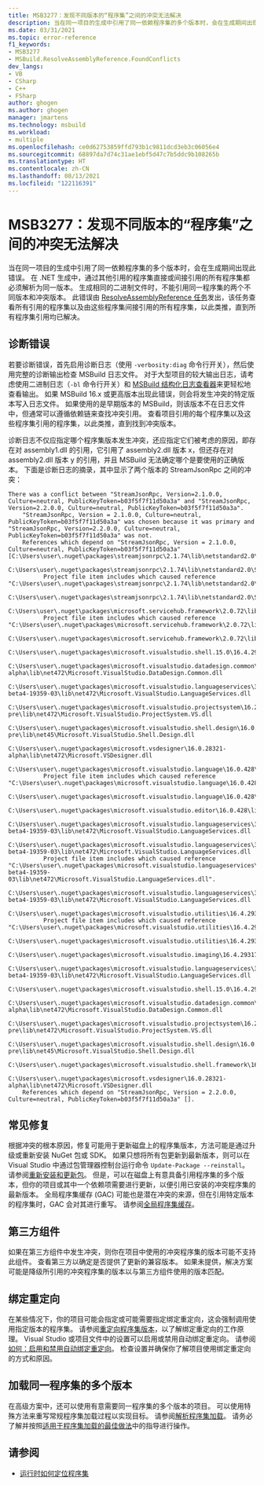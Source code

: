 ```yaml
---
title: MSB3277：发现不同版本的“程序集”之间的冲突无法解决
description: 当在同一项目的生成中引用了同一依赖程序集的多个版本时，会在生成期间出现此错误。
ms.date: 03/31/2021
ms.topic: error-reference
f1_keywords:
- MSB3277
- MSBuild.ResolveAssemblyReference.FoundConflicts
dev_langs:
- VB
- CSharp
- C++
- FSharp
author: ghogen
ms.author: ghogen
manager: jmartens
ms.technology: msbuild
ms.workload:
- multiple
ms.openlocfilehash: ce0d62753859ffd793b1c9811dcd3eb3c06056e4
ms.sourcegitcommit: 68897da7d74c31ae1ebf5d47c7b5ddc9b108265b
ms.translationtype: HT
ms.contentlocale: zh-CN
ms.lasthandoff: 08/13/2021
ms.locfileid: "122116391"
---
```

# <a name="msb3277-found-conflicts-between-different-versions-of-assembly-that-could-not-be-resolved"></a>MSB3277：发现不同版本的“程序集”之间的冲突无法解决

当在同一项目的生成中引用了同一依赖程序集的多个版本时，会在生成期间出现此错误。 在 .NET 生成中，通过其他引用的程序集直接或间接引用的所有程序集都必须解析为同一版本。 生成相同的二进制文件时，不能引用同一程序集的两个不同版本和冲突版本。 此错误由 [ResolveAssemblyReference 任务](../resolveassemblyreference-task.md)发出，该任务查看所有引用的程序集以及由这些程序集间接引用的所有程序集，以此类推，直到所有程序集引用均已解决。

## <a name="diagnosing-the-error"></a>诊断错误

若要诊断错误，首先启用诊断日志（使用 `-verbosity:diag` 命令行开关），然后使用完整的诊断输出检查 MSBuild 日志文件。 对于大型项目的较大输出日志，请考虑使用二进制日志（`-bl` 命令行开关）和 [MSBuild 结构化日志查看器](https://msbuildlog.com/)来更轻松地查看输出。 如果 MSBuild 16.x 或更高版本出现此错误，则会将发生冲突的特定版本写入日志文件。 如果使用的是早期版本的 MSBuild，则该版本不在日志文件中，但通常可以遵循依赖链来查找冲突引用。 查看项目引用的每个程序集以及这些程序集引用的程序集，以此类推，直到找到冲突版本。

诊断日志不仅应指定哪个程序集版本发生冲突，还应指定它们被考虑的原因，即存在对 assembly1.dll 的引用，它引用了 assembly2.dll 版本 x，但还存在对 assembly2.dll 版本 y 的引用，并且 MSBuild 无法确定哪个是要使用的正确版本。  下面是诊断日志的摘录，其中显示了两个版本的 StreamJsonRpc 之间的冲突：

```output
There was a conflict between "StreamJsonRpc, Version=2.1.0.0, Culture=neutral, PublicKeyToken=b03f5f7f11d50a3a" and "StreamJsonRpc, Version=2.2.0.0, Culture=neutral, PublicKeyToken=b03f5f7f11d50a3a".
    "StreamJsonRpc, Version = 2.1.0.0, Culture=neutral, PublicKeyToken=b03f5f7f11d50a3a" was chosen because it was primary and "StreamJsonRpc, Version=2.2.0.0, Culture=neutral, PublicKeyToken=b03f5f7f11d50a3a" was not.
    References which depend on "StreamJsonRpc, Version = 2.1.0.0, Culture=neutral, PublicKeyToken=b03f5f7f11d50a3a" [C:\Users\user\.nuget\packages\streamjsonrpc\2.1.74\lib\netstandard2.0\StreamJsonRpc.dll].
    C:\Users\user\.nuget\packages\streamjsonrpc\2.1.74\lib\netstandard2.0\StreamJsonRpc.dll
          Project file item includes which caused reference "C:\Users\user\.nuget\packages\streamjsonrpc\2.1.74\lib\netstandard2.0\StreamJsonRpc.dll".
            C:\Users\user\.nuget\packages\streamjsonrpc\2.1.74\lib\netstandard2.0\StreamJsonRpc.dll
        C:\Users\user\.nuget\packages\microsoft.servicehub.framework\2.0.72\lib\netstandard2.0\Microsoft.ServiceHub.Framework.dll
          Project file item includes which caused reference "C:\Users\user\.nuget\packages\microsoft.servicehub.framework\2.0.72\lib\netstandard2.0\Microsoft.ServiceHub.Framework.dll".
            C:\Users\user\.nuget\packages\microsoft.servicehub.framework\2.0.72\lib\netstandard2.0\Microsoft.ServiceHub.Framework.dll
            C:\Users\user\.nuget\packages\microsoft.visualstudio.shell.15.0\16.4.29318.21\lib\net472\Microsoft.VisualStudio.Shell.15.0.dll
            C:\Users\user\.nuget\packages\microsoft.visualstudio.datadesign.common\16.0.28321-alpha\lib\net472\Microsoft.VisualStudio.DataDesign.Common.dll
            C:\Users\user\.nuget\packages\microsoft.visualstudio.languageservices\3.2.0-beta4-19359-03\lib\net472\Microsoft.VisualStudio.LanguageServices.dll
            C:\Users\user\.nuget\packages\microsoft.visualstudio.projectsystem\16.2.133-pre\lib\net472\Microsoft.VisualStudio.ProjectSystem.VS.dll
            C:\Users\user\.nuget\packages\microsoft.visualstudio.shell.design\16.0.28316-pre\lib\net45\Microsoft.VisualStudio.Shell.Design.dll
            C:\Users\user\.nuget\packages\microsoft.vsdesigner\16.0.28321-alpha\lib\net472\Microsoft.VSDesigner.dll
        C:\Users\user\.nuget\packages\microsoft.visualstudio.language\16.0.428\lib\net472\Microsoft.VisualStudio.Language.dll
          Project file item includes which caused reference "C:\Users\user\.nuget\packages\microsoft.visualstudio.language\16.0.428\lib\net472\Microsoft.VisualStudio.Language.dll".
            C:\Users\user\.nuget\packages\microsoft.visualstudio.language\16.0.428\lib\net472\Microsoft.VisualStudio.Language.dll
            C:\Users\user\.nuget\packages\microsoft.visualstudio.editor\16.0.428\lib\net472\Microsoft.VisualStudio.Editor.dll
            C:\Users\user\.nuget\packages\microsoft.visualstudio.languageservices\3.2.0-beta4-19359-03\lib\net472\Microsoft.VisualStudio.LanguageServices.dll
        C:\Users\user\.nuget\packages\microsoft.visualstudio.languageservices\3.2.0-beta4-19359-03\lib\net472\Microsoft.VisualStudio.LanguageServices.dll
          Project file item includes which caused reference "C:\Users\user\.nuget\packages\microsoft.visualstudio.languageservices\3.2.0-beta4-19359-03\lib\net472\Microsoft.VisualStudio.LanguageServices.dll".
            C:\Users\user\.nuget\packages\microsoft.visualstudio.languageservices\3.2.0-beta4-19359-03\lib\net472\Microsoft.VisualStudio.LanguageServices.dll
        C:\Users\user\.nuget\packages\microsoft.visualstudio.utilities\16.4.29317.144\lib\net46\Microsoft.VisualStudio.Utilities.dll
          Project file item includes which caused reference "C:\Users\user\.nuget\packages\microsoft.visualstudio.utilities\16.4.29317.144\lib\net46\Microsoft.VisualStudio.Utilities.dll".
            C:\Users\user\.nuget\packages\microsoft.visualstudio.utilities\16.4.29317.144\lib\net46\Microsoft.VisualStudio.Utilities.dll
            C:\Users\user\.nuget\packages\microsoft.visualstudio.imaging\16.4.29317.144\lib\net472\Microsoft.VisualStudio.Imaging.dll
            C:\Users\user\.nuget\packages\microsoft.visualstudio.languageservices\3.2.0-beta4-19359-03\lib\net472\Microsoft.VisualStudio.LanguageServices.dll
            C:\Users\user\.nuget\packages\microsoft.visualstudio.shell.15.0\16.4.29318.21\lib\net472\Microsoft.VisualStudio.Shell.15.0.dll
            C:\Users\user\.nuget\packages\microsoft.visualstudio.datadesign.common\16.0.28321-alpha\lib\net472\Microsoft.VisualStudio.DataDesign.Common.dll
            C:\Users\user\.nuget\packages\microsoft.visualstudio.projectsystem\16.2.133-pre\lib\net472\Microsoft.VisualStudio.ProjectSystem.VS.dll
            C:\Users\user\.nuget\packages\microsoft.visualstudio.shell.design\16.0.28316-pre\lib\net45\Microsoft.VisualStudio.Shell.Design.dll
            C:\Users\user\.nuget\packages\microsoft.visualstudio.shell.framework\16.4.29318.21\lib\net472\Microsoft.VisualStudio.Shell.Framework.dll
            C:\Users\user\.nuget\packages\microsoft.vsdesigner\16.0.28321-alpha\lib\net472\Microsoft.VSDesigner.dll
    References which depend on "StreamJsonRpc, Version = 2.2.0.0, Culture=neutral, PublicKeyToken=b03f5f7f11d50a3a" [].
```

## <a name="common-fixes"></a>常见修复

根据冲突的根本原因，修复可能用于更新磁盘上的程序集版本，方法可能是通过升级或重新安装 NuGet 包或 SDK。 如果只想将所有包更新到最新版本，则可以在 Visual Studio 中通过包管理器控制台运行命令 `Update-Package --reinstall`。 请参阅[重新安装和更新包](/nuget/consume-packages/reinstalling-and-updating-packages)。 但是，可以在磁盘上有意具备引用程序集的多个版本，但你的项目或其中一个依赖项需要进行更新，以便引用已安装的冲突程序集的最新版本。 全局程序集缓存 (GAC) 可能也是潜在冲突的来源，但在引用特定版本的程序集时，GAC 会对其进行重写。 请参阅[全局程序集缓存](/dotnet/framework/app-domains/gac)。

## <a name="third-party-components"></a>第三方组件

如果在第三方组件中发生冲突，则你在项目中使用的冲突程序集的版本可能不支持此组件。 查看第三方以确定是否提供了更新的兼容版本。 如果未提供，解决方案可能是降级所引用的冲突程序集的版本以与第三方组件使用的版本匹配。

## <a name="binding-redirects"></a>绑定重定向

在某些情况下，你的项目可能会指定或可能需要指定绑定重定向，这会强制调用使用指定版本的程序集。 请参阅[重定向程序集版本](/dotnet/framework/configure-apps/redirect-assembly-versions)，以了解绑定重定向的工作原理。 Visual Studio 或项目文件中的设置可以启用或禁用自动绑定重定向。 请参阅[如何：启用和禁用自动绑定重定向](/dotnet/framework/configure-apps/how-to-enable-and-disable-automatic-binding-redirection)。 检查设置并确保你了解项目使用绑定重定向的方式和原因。

## <a name="loading-multiple-versions-of-the-same-assembly"></a>加载同一程序集的多个版本

在高级方案中，还可以使用有意需要同一程序集的多个版本的项目。 可以使用特殊方法来重写常规程序集加载过程以实现目标。 请参阅[解析程序集加载](/dotnet/standard/assembly/resolve-loads)。 请务必了解并按照[适用于程序集加载的最佳做法](/dotnet/framework/deployment/best-practices-for-assembly-loading)中的指导进行操作。

## <a name="see-also"></a>请参阅

- [运行时如何定位程序集](/dotnet/framework/deployment/how-the-runtime-locates-assemblies)